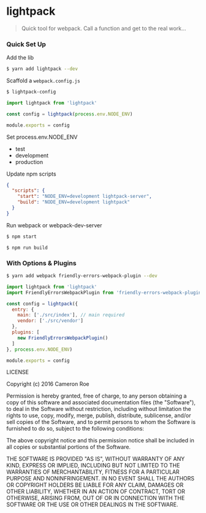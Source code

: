 # lightpack

> Quick tool for webpack. Call a function and get to the real work...

### Quick Set Up

Add the lib

```sh
$ yarn add lightpack --dev
```

Scaffold a `webpack.config.js`
```sh
$ lightpack-config
```

```js
import lightpack from 'lightpack'

const config = lightpack(process.env.NODE_ENV)

module.exports = config
```

Set process.env.NODE_ENV
  - test  
  - development
  - production

Update npm scripts

```json
{
  "scripts": {
    "start": "NODE_ENV=development lightpack-server",
    "build": "NODE_ENV=development lightpack"
  }
}
```
Run webpack or webpack-dev-server

```sh
$ npm start
```
```
$ npm run build
```

### With Options & Plugins

```sh
$ yarn add webpack friendly-errors-webpack-plugin --dev
```

```js
import lightpack from 'lightpack'
import FriendlyErrorsWebpackPlugin from 'friendly-errors-webpack-plugin'

const config = lightpack({
  entry: {
    main: ['./src/index'], // main required
    vendor: ['./src/vendor']
  },
  plugins: [
    new FriendlyErrorsWebpackPlugin()
  ]
}, process.env.NODE_ENV)

module.exports = config
```

LICENSE

Copyright (c) 2016 Cameron Roe

Permission is hereby granted, free of charge, to any person obtaining a copy of this software and associated documentation files (the "Software"), to deal in the Software without restriction, including without limitation the rights to use, copy, modify, merge, publish, distribute, sublicense, and/or sell copies of the Software, and to permit persons to whom the Software is furnished to do so, subject to the following conditions:

The above copyright notice and this permission notice shall be included in all copies or substantial portions of the Software.

THE SOFTWARE IS PROVIDED "AS IS", WITHOUT WARRANTY OF ANY KIND, EXPRESS OR IMPLIED, INCLUDING BUT NOT LIMITED TO THE WARRANTIES OF MERCHANTABILITY, FITNESS FOR A PARTICULAR PURPOSE AND NONINFRINGEMENT. IN NO EVENT SHALL THE AUTHORS OR COPYRIGHT HOLDERS BE LIABLE FOR ANY CLAIM, DAMAGES OR OTHER LIABILITY, WHETHER IN AN ACTION OF CONTRACT, TORT OR OTHERWISE, ARISING FROM, OUT OF OR IN CONNECTION WITH THE SOFTWARE OR THE USE OR OTHER DEALINGS IN THE SOFTWARE.